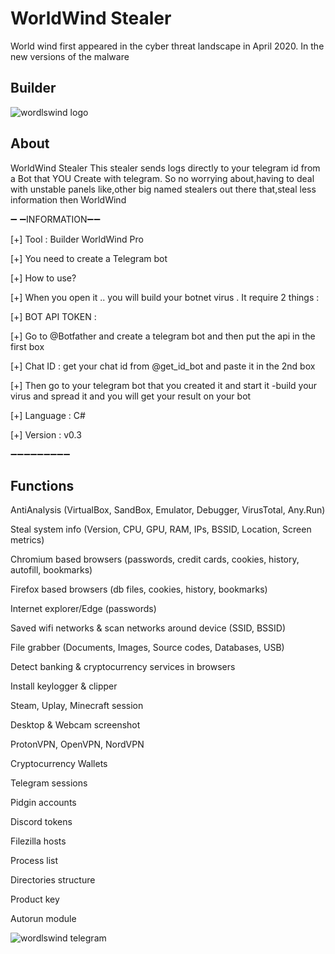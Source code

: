 #  WorldWind Stealer

World wind first appeared in the cyber threat landscape in April 2020. In the new versions of the malware


## Builder

![wordlswind logo](https://i.imgur.com/hEnlYM8_d.webp?maxwidth=760&fidelity=grand)


## About

WorldWind Stealer
This stealer sends logs directly to your telegram id from a Bot that YOU Create with telegram. So no worrying about,having to deal with unstable panels like,other big named stealers out there that,steal less information then WorldWind

➖ ➖INFORMATION➖➖

[+] Tool : Builder WorldWind Pro

[+] You need to create a Telegram bot

[+] How to use?

[+] When you open it .. you will build your botnet virus . It require 2 things :

[+] BOT API TOKEN :

[+] Go to @Botfather and create a telegram bot and then put the api in the first box

[+] Chat ID : get your chat id from @get_id_bot and paste it in the 2nd box

[+] Then go to your telegram bot that you created it and start it -build your virus and spread it and you will get 
your result on your bot

[+] Language : C#

[+] Version : v0.3

➖➖➖➖➖➖➖➖➖


## Functions

AntiAnalysis (VirtualBox, SandBox, Emulator, Debugger, VirusTotal, Any.Run)

Steal system info (Version, CPU, GPU, RAM, IPs, BSSID, Location, Screen metrics)

Chromium based browsers (passwords, credit cards, cookies, history, autofill, bookmarks)

Firefox based browsers (db files, cookies, history, bookmarks)

Internet explorer/Edge (passwords)

Saved wifi networks & scan networks around device (SSID, BSSID)

File grabber (Documents, Images, Source codes, Databases, USB)

Detect banking & cryptocurrency services in browsers

Install keylogger & clipper

Steam, Uplay, Minecraft session

Desktop & Webcam screenshot

ProtonVPN, OpenVPN, NordVPN

Cryptocurrency Wallets

Telegram sessions

Pidgin accounts

Discord tokens

Filezilla hosts

Process list

Directories structure

Product key

Autorun module

![wordlswind telegram](https://i.imgur.com/K5zrVcD.jpeg)
